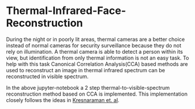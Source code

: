 # Thermal-Infrared-Face-Reconstruction

During the night or in poorly lit areas, thermal cameras are a better choice instead of normal cameras for security surveillance because they do not rely on illumination. A thermal camera is able to detect a person within its view, but identification from only thermal information is not an easy task. To help with this task Canonical Correlation Analysis(CCA) based methods are used to reconstruct an image in thermal infrared spectrum can be reconstructed in visible spectrum. 

In the above jupyter-notebook a 2 step thermal-to-visible-spectrum reconstruction method based on CCA is implemented. This implementation closely follows the ideas in 
[Kresnaraman et. al](https://www.ncbi.nlm.nih.gov/pmc/articles/PMC4851082/). 
